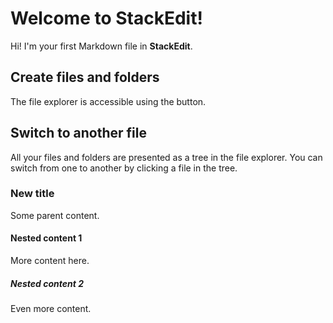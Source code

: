 # Welcome to StackEdit!
Hi! I'm your first Markdown file in **StackEdit**. 
## Create files and folders
The file explorer is accessible using the button.
## Switch to another file
All your files and folders are presented as a tree in the file explorer. You can switch from one to another by clicking a file in the tree.
### New title
Some parent content.
#### Nested content 1
More content here.
##### Nested content 2
Even more content.